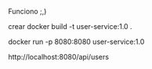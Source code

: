 Funciono ;,)

crear docker build -t user-service:1.0 .

docker run -p 8080:8080 user-service:1.0

http://localhost:8080/api/users
